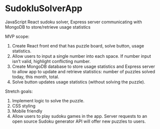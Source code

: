 # SudokluSolverApp

JavaScript React sudoku solver, Express server communicating with MongoDB to store/retrieve usage statistics

MVP scope:

1. Create React front end that has puzzle board, solve button, usage statistics.
2. Allow users to input a single number into each space. If number input isn’t valid, highlight conflicting number.
3. Create MongoDB database to store usage statistics and Express server to allow app to update and retrieve statistics: number of puzzles solved today, this month, total.
4. Solve button updates usage statistics (without solving the puzzle).

Stretch goals:

1. Implement logic to solve the puzzle.
2. CSS styling
3. Mobile friendly
4. Allow users to play sudoku games in the app. Server requests to an open source Sudoku generator API will offer new puzzles to users.
